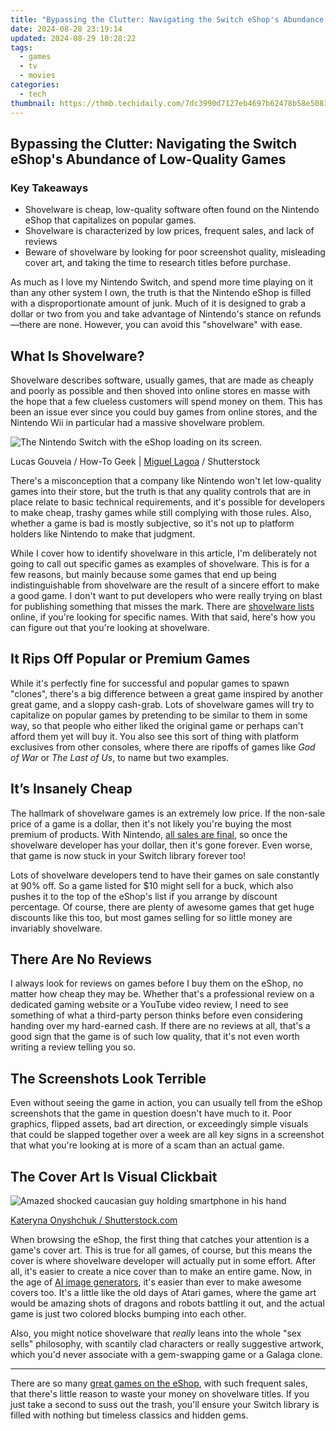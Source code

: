 ```yaml
---
title: "Bypassing the Clutter: Navigating the Switch eShop's Abundance of Low-Quality Games"
date: 2024-08-28 23:19:14
updated: 2024-08-29 10:28:22
tags:
  - games
  - tv
  - movies
categories:
  - tech
thumbnail: https://thmb.techidaily.com/7dc3990d7127eb4697b62478b58e508110f3846153c4979b3c9a42816701b4b9.jpg
---
```


## Bypassing the Clutter: Navigating the Switch eShop's Abundance of Low-Quality Games

### Key Takeaways

* Shovelware is cheap, low-quality software often found on the Nintendo eShop that capitalizes on popular games.
* Shovelware is characterized by low prices, frequent sales, and lack of reviews
* Beware of shovelware by looking for poor screenshot quality, misleading cover art, and taking the time to research titles before purchase.

 As much as I love my Nintendo Switch, and spend more time playing on it than any other system I own, the truth is that the Nintendo eShop is filled with a disproportionate amount of junk. Much of it is designed to grab a dollar or two from you and take advantage of Nintendo's stance on refunds—there are none. However, you can avoid this "shovelware" with ease.

##  What Is Shovelware?

 Shovelware describes software, usually games, that are made as cheaply and poorly as possible and then shoved into online stores en masse with the hope that a few clueless customers will spend money on them. This has been an issue ever since you could buy games from online stores, and the Nintendo Wii in particular had a massive shovelware problem.

![The Nintendo Switch with the eShop loading on its screen.](https://static1.howtogeekimages.com/wordpress/wp-content/uploads/2024/07/5.jpg) 

Lucas Gouveia / How-To Geek | [Miguel Lagoa](https://www.shutterstock.com/en/image-photo/nintendo-switch-isolated-on-white-background-2407588989) / Shutterstock

 There's a misconception that a company like Nintendo won't let low-quality games into their store, but the truth is that any quality controls that are in place relate to basic technical requirements, and it's possible for developers to make cheap, trashy games while still complying with those rules. Also, whether a game is bad is mostly subjective, so it's not up to platform holders like Nintendo to make that judgment.

 While I cover how to identify shovelware in this article, I'm deliberately not going to call out specific games as examples of shovelware. This is for a few reasons, but mainly because some games that end up being indistinguishable from shovelware are the result of a sincere effort to make a good game. I don't want to put developers who were really trying on blast for publishing something that misses the mark. There are [shovelware lists](https://scott-the-woz.fandom.com/wiki/List%5Fof%5Fshovelware) online, if you're looking for specific names. With that said, here's how you can figure out that you're looking at shovelware.

##  It Rips Off Popular or Premium Games

 While it's perfectly fine for successful and popular games to spawn "clones", there's a big difference between a great game inspired by another great game, and a sloppy cash-grab. Lots of shovelware games will try to capitalize on popular games by pretending to be similar to them in some way, so that people who either liked the original game or perhaps can't afford them yet will buy it. You also see this sort of thing with platform exclusives from other consoles, where there are ripoffs of games like _God of War_ or _The Last of Us_, to name but two examples.

##  It’s Insanely Cheap

 The hallmark of shovelware games is an extremely low price. If the non-sale price of a game is a dollar, then it's not likely you're buying the most premium of products. With Nintendo, [all sales are final](https://audio-editing.techidaily.com/updated-how-to-use-audio-ducking-in-adobe-premiere-pro-on-mac/), so once the shovelware developer has your dollar, then it's gone forever. Even worse, that game is now stuck in your Switch library forever too!

 Lots of shovelware developers tend to have their games on sale constantly at 90% off. So a game listed for $10 might sell for a buck, which also pushes it to the top of the eShop's list if you arrange by discount percentage. Of course, there are plenty of awesome games that get huge discounts like this too, but most games selling for so little money are invariably shovelware.

##  There Are No Reviews

 I always look for reviews on games before I buy them on the eShop, no matter how cheap they may be. Whether that's a professional review on a dedicated gaming website or a YouTube video review, I need to see something of what a third-party person thinks before even considering handing over my hard-earned cash. If there are no reviews at all, that's a good sign that the game is of such low quality, that it's not even worth writing a review telling you so.

##  The Screenshots Look Terrible

 Even without seeing the game in action, you can usually tell from the eShop screenshots that the game in question doesn't have much to it. Poor graphics, flipped assets, bad art direction, or exceedingly simple visuals that could be slapped together over a week are all key signs in a screenshot that what you're looking at is more of a scam than an actual game.

##  The Cover Art Is Visual Clickbait

![Amazed shocked caucasian guy holding smartphone in his hand](https://static1.howtogeekimages.com/wordpress/wp-content/uploads/2024/08/amazed-shocked-caucasian-guy-holding-smartphone-in-his-hand.jpg) 

[Kateryna Onyshchuk / Shutterstock.com](https://www.shutterstock.com/image-photo/amazed-shocked-caucasian-guy-holding-smartphone-1960660978)

 When browsing the eShop, the first thing that catches your attention is a game's cover art. This is true for all games, of course, but this means the cover is where shovelware developer will actually put in some effort. After all, it's easier to create a nice cover than to make an entire game. Now, in the age of [AI image generators](https://win11.techidaily.com/navigate-to-public-ip-using-windows-command-window/), it's easier than ever to make awesome covers too. It's a little like the old days of Atari games, where the game art would be amazing shots of dragons and robots battling it out, and the actual game is just two colored blocks bumping into each other.

 Also, you might notice shovelware that _really_ leans into the whole "sex sells" philosophy, with scantily clad characters or really suggestive artwork, which you'd never associate with a gem-swapping game or a Galaga clone.

---

 There are so many [great games on the eShop](https://win11.techidaily.com/rotate-window-viewing-angle-windows-style/), with such frequent sales, that there's little reason to waste your money on shovelware titles. If you just take a second to suss out the trash, you'll ensure your Switch library is filled with nothing but timeless classics and hidden gems.

<ins class="adsbygoogle"
     style="display:block"
     data-ad-format="autorelaxed"
     data-ad-client="ca-pub-7571918770474297"
     data-ad-slot="1223367746"></ins>



<ins class="adsbygoogle"
     style="display:block"
     data-ad-client="ca-pub-7571918770474297"
     data-ad-slot="8358498916"
     data-ad-format="auto"
     data-full-width-responsive="true"></ins>
